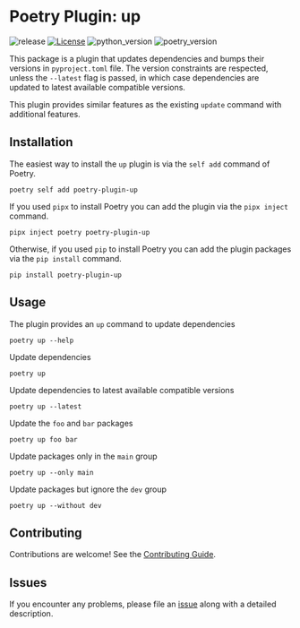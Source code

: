 # Poetry Plugin: up

![release](https://github.com/MousaZeidBaker/poetry-plugin-up/actions/workflows/release.yaml/badge.svg)
[![License](https://img.shields.io/badge/License-MIT-yellow)](LICENSE)
![python_version](https://img.shields.io/badge/Python-%3E=3.7-blue)
![poetry_version](https://img.shields.io/badge/Poetry-%3E=1.2-blue)

This package is a plugin that updates dependencies and bumps their versions in
`pyproject.toml` file. The version constraints are respected, unless the
`--latest` flag is passed, in which case dependencies are updated to latest
available compatible versions.

This plugin provides similar features as the existing `update` command with
additional features.


## Installation

The easiest way to install the `up` plugin is via the `self add` command of
Poetry.

```shell
poetry self add poetry-plugin-up
```

If you used `pipx` to install Poetry you can add the plugin via the `pipx
inject` command.

```shell
pipx inject poetry poetry-plugin-up
```

Otherwise, if you used `pip` to install Poetry you can add the plugin packages
via the `pip install` command.

```shell
pip install poetry-plugin-up
```


## Usage

The plugin provides an `up` command to update dependencies

```shell
poetry up --help
```

Update dependencies

```shell
poetry up
```

Update dependencies to latest available compatible versions

```shell
poetry up --latest
```

Update the `foo` and `bar` packages

```shell
poetry up foo bar
```

Update packages only in the `main` group

```shell
poetry up --only main
```

Update packages but ignore the `dev` group

```shell
poetry up --without dev
```


## Contributing

Contributions are welcome! See the [Contributing Guide](https://github.com/MousaZeidBaker/poetry-plugin-up/blob/master/CONTRIBUTING.md).


## Issues

If you encounter any problems, please file an
[issue](https://github.com/MousaZeidBaker/poetry-plugin-up/issues) along with a
detailed description.
